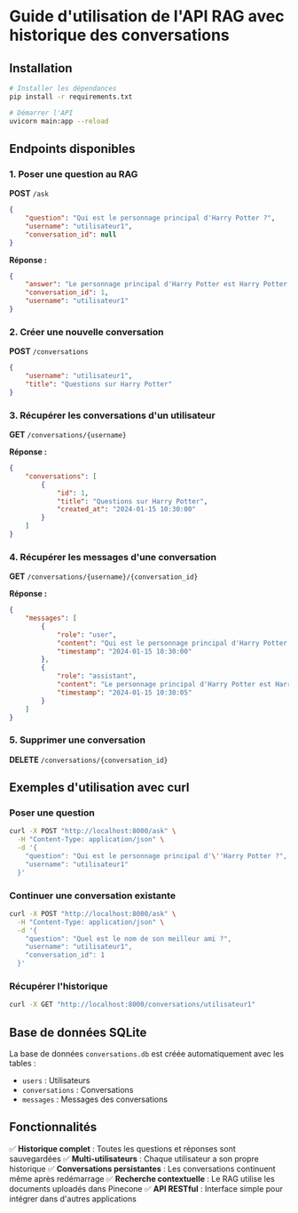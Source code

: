 # Guide d'utilisation de l'API RAG avec historique des conversations

## Installation

```bash
# Installer les dépendances
pip install -r requirements.txt

# Démarrer l'API
uvicorn main:app --reload
```

## Endpoints disponibles

### 1. Poser une question au RAG
**POST** `/ask`

```json
{
    "question": "Qui est le personnage principal d'Harry Potter ?",
    "username": "utilisateur1",
    "conversation_id": null
}
```

**Réponse :**
```json
{
    "answer": "Le personnage principal d'Harry Potter est Harry Potter lui-même...",
    "conversation_id": 1,
    "username": "utilisateur1"
}
```

### 2. Créer une nouvelle conversation
**POST** `/conversations`

```json
{
    "username": "utilisateur1",
    "title": "Questions sur Harry Potter"
}
```

### 3. Récupérer les conversations d'un utilisateur
**GET** `/conversations/{username}`

**Réponse :**
```json
{
    "conversations": [
        {
            "id": 1,
            "title": "Questions sur Harry Potter",
            "created_at": "2024-01-15 10:30:00"
        }
    ]
}
```

### 4. Récupérer les messages d'une conversation
**GET** `/conversations/{username}/{conversation_id}`

**Réponse :**
```json
{
    "messages": [
        {
            "role": "user",
            "content": "Qui est le personnage principal d'Harry Potter ?",
            "timestamp": "2024-01-15 10:30:00"
        },
        {
            "role": "assistant",
            "content": "Le personnage principal d'Harry Potter est Harry Potter lui-même...",
            "timestamp": "2024-01-15 10:30:05"
        }
    ]
}
```

### 5. Supprimer une conversation
**DELETE** `/conversations/{conversation_id}`

## Exemples d'utilisation avec curl

### Poser une question
```bash
curl -X POST "http://localhost:8000/ask" \
  -H "Content-Type: application/json" \
  -d '{
    "question": "Qui est le personnage principal d'\''Harry Potter ?",
    "username": "utilisateur1"
  }'
```

### Continuer une conversation existante
```bash
curl -X POST "http://localhost:8000/ask" \
  -H "Content-Type: application/json" \
  -d '{
    "question": "Quel est le nom de son meilleur ami ?",
    "username": "utilisateur1",
    "conversation_id": 1
  }'
```

### Récupérer l'historique
```bash
curl -X GET "http://localhost:8000/conversations/utilisateur1"
```

## Base de données SQLite

La base de données `conversations.db` est créée automatiquement avec les tables :
- `users` : Utilisateurs
- `conversations` : Conversations
- `messages` : Messages des conversations

## Fonctionnalités

✅ **Historique complet** : Toutes les questions et réponses sont sauvegardées
✅ **Multi-utilisateurs** : Chaque utilisateur a son propre historique
✅ **Conversations persistantes** : Les conversations continuent même après redémarrage
✅ **Recherche contextuelle** : Le RAG utilise les documents uploadés dans Pinecone
✅ **API RESTful** : Interface simple pour intégrer dans d'autres applications
